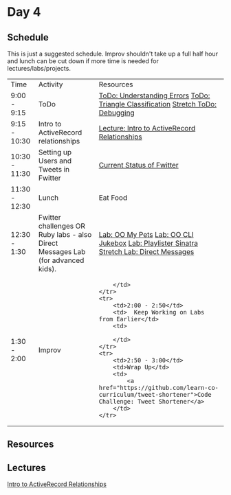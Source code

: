 # Day 4

## Schedule

This is just a suggested schedule. Improv shouldn't take up a full half hour and lunch can be cut down if more time is needed for lectures/labs/projects.

<table>
    <tr>
        <td>Time</td>
        <td>Activity</td>
        <td>Resources</td>
    </tr>
    <tr>
        <td>9:00 - 9:15</td>
        <td>ToDo</td>
        <td>
            <a href="https://github.com/learn-co-curriculum/hs-understanding-errors">ToDo: Understanding Errors</a>
            <a href="https://github.com/learn-co-curriculum/triangle-classification">ToDo: Triangle Classification</a>
            <a href="https://github.com/learn-co-curriculum/debug-me">Stretch ToDo: Debugging</a>
        </td>
    </tr>
    <tr>
        <td>9:15 - 10:30</td>
        <td>Intro to ActiveRecord relationships</td>
        <td>
            <a href="lectures/intro-to-activerecord-relationships">Lecture: Intro to ActiveRecord Relationships</a>
        </td>
    </tr>
    <tr>
        <td>10:30 - 11:30</td>
        <td>Setting up Users and Tweets in Fwitter</td>
        <td>
            <a href="https://github.com/learn-co-curriculum/hs-fwitter-project">Current Status of Fwitter</a>
        </td>
    </tr>
    <tr>
        <td>11:30 - 12:30</td>
        <td>Lunch</td>
        <td>
            Eat Food
        </td>
    </tr>
    <tr>
        <td>12:30 - 1:30</td>
        <td>Fwitter challenges OR Ruby labs - also Direct Messages Lab (for advanced kids).</td>
        <td>
            <a href="https://github.com/learn-co-curriculum/OO-my-pets">Lab: OO My Pets</a>
            <a href="https://github.com/learn-co-curriculum/jukebox-cli">Lab: OO CLI Jukebox</a>
            <a href="https://github.com/learn-co-curriculum/playlister-sinatra">Lab: Playlister Sinatra</a>
            <a href="https://github.com/learn-co-curriculum/hs-fwitter-ar-relationships-lab">Stretch Lab: Direct Messages</a>
        </td>
    </tr>
    <tr>
        <td>1:30 - 2:00</td>
        <td>  Improv</td>
        <td>

        </td>
    </tr>
    <tr>
        <td>2:00 - 2:50</td>
        <td>  Keep Working on Labs from Earlier</td>
        <td>

        </td>
    </tr>
    <tr>
        <td>2:50 - 3:00</td>
        <td>Wrap Up</td>
        <td>
            <a href="https://github.com/learn-co-curriculum/tweet-shortener">Code Challenge: Tweet Shortener</a>
        </td>
    </tr>
</table>

## Resources

## Lectures
[Intro to ActiveRecord Relationships](lectures/intro-to-activerecord-relationships)